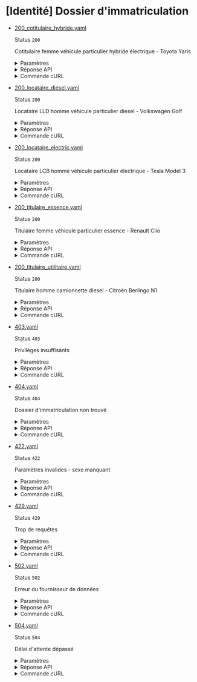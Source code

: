 # [Identité] Dossier d'immatriculation
* [200_cotitulaire_hybride.yaml](200_cotitulaire_hybride.yaml)

  Status `200`

  Cotitulaire femme véhicule particulier hybride électrique - Toyota Yaris

  <details><summary>Paramètres</summary>
  <p>

  ```json
  {
    "immatriculation": "IJ-789-KL",
    "nomNaissance": "LEFEBVRE",
    "prenoms[]": [
      "SOPHIE"
    ],
    "anneeDateNaissance": 1992,
    "moisDateNaissance": 7,
    "jourDateNaissance": 4,
    "sexeEtatCivil": "F",
    "codeCogInseeCommuneNaissance": "13055",
    "codeCogInseePaysNaissance": "99100"
  }
  ```

  </p>
  </details>

  <details><summary>Réponse API</summary>
  <p>

  ```json
  {
    "data": {
      "identite": {
        "nom": "LEFEBVRE",
        "prenom": "SOPHIE"
      },
      "adresse": {
        "complement_information": "Résidence Les Pins",
        "num_voie": "7",
        "type_voie": "PLACE",
        "libelle_voie": "DE LA LIBERATION",
        "code_postal_ville": "13001",
        "libelle_commune": "MARSEILLE",
        "lieu_dit": null,
        "etage_escalier_appartement": null,
        "extension": null
      },
      "statut_rattachement_vehicule": "cotitulaire",
      "extrait_immatriculation_vehicule": {
        "numero_immatriculation": "IJ-789-KL",
        "date_premiere_immatriculation": "2022-09-15",
        "statut_location": {
          "code": null,
          "label": null
        }
      },
      "extrait_caracteristiques_techniques_vehicule": {
        "marque": "TOYOTA",
        "type_variante_version": "ABCXY-Z4Y567",
        "denomination_commerciale": "YARIS",
        "masse_charge_maximale": 1550,
        "categorie_vehicule": {
          "code": "M1",
          "label": "Véhicule de transport de personnes comportant au maximum 8 places assises outre le siège du conducteur"
        },
        "genre_national": {
          "code": "VP",
          "label": "Véhicule Particulier"
        },
        "cylindree": 1500,
        "type_carburant": {
          "code": "HE",
          "label": "Hybride électrique"
        },
        "taux_co2": 85,
        "classe_environnementale": {
          "code": "Euro 6d-TEMP",
          "label": "Norme européenne d'émission Euro 6d-TEMP"
        }
      }
    },
    "links": {},
    "meta": {}
  }
  ```

  </p>
  </details>

  <details><summary>Commande cURL</summary>
  <p>

  ```bash
  curl -H "Authorization: Bearer $token" \
    -G -d 'recipient=13002526500013' -d 'immatriculation=IJ-789-KL' -d 'nomNaissance=LEFEBVRE' -d 'prenoms[][]=SOPHIE' -d 'anneeDateNaissance=1992' -d 'moisDateNaissance=7' -d 'jourDateNaissance=4' -d 'sexeEtatCivil=F' -d 'codeCogInseeCommuneNaissance=13055' -d 'codeCogInseePaysNaissance=99100' \
    --url "https://staging.particulier.api.gouv.fr/v3/ants/dossier_immatriculation/identite"
  ```

  </p>
  </details>
* [200_locataire_diesel.yaml](200_locataire_diesel.yaml)

  Status `200`

  Locataire LLD homme véhicule particulier diesel - Volkswagen Golf

  <details><summary>Paramètres</summary>
  <p>

  ```json
  {
    "immatriculation": "EF-456-GH",
    "nomNaissance": "BERNARD",
    "prenoms[]": [
      "JACQUES",
      "HENRI",
      "LOUIS"
    ],
    "anneeDateNaissance": 1978,
    "moisDateNaissance": 11,
    "jourDateNaissance": 28,
    "sexeEtatCivil": "M",
    "codeCogInseeCommuneNaissance": "69123",
    "codeCogInseePaysNaissance": "99100"
  }
  ```

  </p>
  </details>

  <details><summary>Réponse API</summary>
  <p>

  ```json
  {
    "data": {
      "identite": {
        "nom": "BERNARD",
        "prenom": "JACQUES"
      },
      "adresse": {
        "complement_information": null,
        "num_voie": "128",
        "type_voie": "BOULEVARD",
        "libelle_voie": "JEAN JAURES",
        "code_postal_ville": "69003",
        "libelle_commune": "LYON",
        "lieu_dit": null,
        "etage_escalier_appartement": null,
        "extension": null
      },
      "statut_rattachement_vehicule": "locataire",
      "extrait_immatriculation_vehicule": {
        "numero_immatriculation": "EF-456-GH",
        "date_premiere_immatriculation": "2023-02-10",
        "statut_location": {
          "code": "LLD",
          "label": "Location Longue Durée"
        }
      },
      "extrait_caracteristiques_techniques_vehicule": {
        "marque": "VOLKSWAGEN",
        "type_variante_version": "RSTUV-W3X456",
        "denomination_commerciale": "GOLF",
        "masse_charge_maximale": 1820,
        "categorie_vehicule": {
          "code": "M1",
          "label": "Véhicule de transport de personnes comportant au maximum 8 places assises outre le siège du conducteur"
        },
        "genre_national": {
          "code": "VP",
          "label": "Véhicule Particulier"
        },
        "cylindree": 2000,
        "type_carburant": {
          "code": "GO",
          "label": "Gazole"
        },
        "taux_co2": 125,
        "classe_environnementale": {
          "code": "Euro 6b",
          "label": "Norme européenne d'émission Euro 6b"
        }
      }
    },
    "links": {},
    "meta": {}
  }
  ```

  </p>
  </details>

  <details><summary>Commande cURL</summary>
  <p>

  ```bash
  curl -H "Authorization: Bearer $token" \
    -G -d 'recipient=13002526500013' -d 'immatriculation=EF-456-GH' -d 'nomNaissance=BERNARD' -d 'prenoms[][]=JACQUES' -d 'prenoms[][]=HENRI' -d 'prenoms[][]=LOUIS' -d 'anneeDateNaissance=1978' -d 'moisDateNaissance=11' -d 'jourDateNaissance=28' -d 'sexeEtatCivil=M' -d 'codeCogInseeCommuneNaissance=69123' -d 'codeCogInseePaysNaissance=99100' \
    --url "https://staging.particulier.api.gouv.fr/v3/ants/dossier_immatriculation/identite"
  ```

  </p>
  </details>
* [200_locataire_electric.yaml](200_locataire_electric.yaml)

  Status `200`

  Locataire LCB homme véhicule particulier électrique - Tesla Model 3

  <details><summary>Paramètres</summary>
  <p>

  ```json
  {
    "immatriculation": "MN-012-OP",
    "nomNaissance": "MOREAU",
    "prenoms[]": [
      "ANTOINE",
      "PAUL"
    ],
    "anneeDateNaissance": 1988,
    "moisDateNaissance": 12,
    "jourDateNaissance": 31,
    "sexeEtatCivil": "M",
    "codeCogInseeCommuneNaissance": "33063",
    "codeCogInseePaysNaissance": "99100"
  }
  ```

  </p>
  </details>

  <details><summary>Réponse API</summary>
  <p>

  ```json
  {
    "data": {
      "identite": {
        "nom": "MOREAU",
        "prenom": "ANTOINE"
      },
      "adresse": {
        "complement_information": "Bâtiment C",
        "num_voie": "23",
        "type_voie": "ALLEE",
        "libelle_voie": "DES MIMOSAS",
        "code_postal_ville": "33000",
        "libelle_commune": "BORDEAUX",
        "lieu_dit": null,
        "etage_escalier_appartement": null,
        "extension": null
      },
      "statut_rattachement_vehicule": "locataire",
      "extrait_immatriculation_vehicule": {
        "numero_immatriculation": "MN-012-OP",
        "date_premiere_immatriculation": "2024-01-05",
        "statut_location": {
          "code": "LCB",
          "label": "Location avec option d'achat"
        }
      },
      "extrait_caracteristiques_techniques_vehicule": {
        "marque": "TESLA",
        "type_variante_version": "DEFGH-I5J678",
        "denomination_commerciale": "MODEL 3",
        "masse_charge_maximale": 2165,
        "categorie_vehicule": {
          "code": "M1",
          "label": "Véhicule de transport de personnes comportant au maximum 8 places assises outre le siège du conducteur"
        },
        "genre_national": {
          "code": "VP",
          "label": "Véhicule Particulier"
        },
        "cylindree": 0,
        "type_carburant": {
          "code": "EL",
          "label": "Électrique"
        },
        "taux_co2": 0,
        "classe_environnementale": {
          "code": "Euro 6e",
          "label": "Norme européenne d'émission Euro 6e"
        }
      }
    },
    "links": {},
    "meta": {}
  }
  ```

  </p>
  </details>

  <details><summary>Commande cURL</summary>
  <p>

  ```bash
  curl -H "Authorization: Bearer $token" \
    -G -d 'recipient=13002526500013' -d 'immatriculation=MN-012-OP' -d 'nomNaissance=MOREAU' -d 'prenoms[][]=ANTOINE' -d 'prenoms[][]=PAUL' -d 'anneeDateNaissance=1988' -d 'moisDateNaissance=12' -d 'jourDateNaissance=31' -d 'sexeEtatCivil=M' -d 'codeCogInseeCommuneNaissance=33063' -d 'codeCogInseePaysNaissance=99100' \
    --url "https://staging.particulier.api.gouv.fr/v3/ants/dossier_immatriculation/identite"
  ```

  </p>
  </details>
* [200_titulaire_essence.yaml](200_titulaire_essence.yaml)

  Status `200`

  Titulaire femme véhicule particulier essence - Renault Clio

  <details><summary>Paramètres</summary>
  <p>

  ```json
  {
    "immatriculation": "AB-123-CD",
    "nomNaissance": "DUPONT",
    "prenoms[]": [
      "MARIE",
      "CLAIRE"
    ],
    "anneeDateNaissance": 1985,
    "moisDateNaissance": 3,
    "jourDateNaissance": 15,
    "sexeEtatCivil": "F",
    "codeCogInseeCommuneNaissance": "75056",
    "codeCogInseePaysNaissance": "99100"
  }
  ```

  </p>
  </details>

  <details><summary>Réponse API</summary>
  <p>

  ```json
  {
    "data": {
      "identite": {
        "nom": "DUPONT",
        "prenom": "MARIE"
      },
      "adresse": {
        "complement_information": "Appartement 3B",
        "num_voie": "42",
        "type_voie": "AVENUE",
        "libelle_voie": "DES CHAMPS ELYSEES",
        "code_postal_ville": "75008",
        "libelle_commune": "PARIS",
        "lieu_dit": null,
        "etage_escalier_appartement": null,
        "extension": null
      },
      "statut_rattachement_vehicule": "titulaire",
      "extrait_immatriculation_vehicule": {
        "numero_immatriculation": "AB-123-CD",
        "date_premiere_immatriculation": "2021-06-20",
        "statut_location": {
          "code": null,
          "label": null
        }
      },
      "extrait_caracteristiques_techniques_vehicule": {
        "marque": "RENAULT",
        "type_variante_version": "KLMNO-P2Q345",
        "denomination_commerciale": "CLIO",
        "masse_charge_maximale": 1650,
        "categorie_vehicule": {
          "code": "M1",
          "label": "Véhicule de transport de personnes comportant au maximum 8 places assises outre le siège du conducteur"
        },
        "genre_national": {
          "code": "VP",
          "label": "Véhicule Particulier"
        },
        "cylindree": 1200,
        "type_carburant": {
          "code": "ES",
          "label": "Essence"
        },
        "taux_co2": 110,
        "classe_environnementale": {
          "code": "Euro 6d",
          "label": "Norme européenne d'émission Euro 6d"
        }
      }
    },
    "links": {},
    "meta": {}
  }
  ```

  </p>
  </details>

  <details><summary>Commande cURL</summary>
  <p>

  ```bash
  curl -H "Authorization: Bearer $token" \
    -G -d 'recipient=13002526500013' -d 'immatriculation=AB-123-CD' -d 'nomNaissance=DUPONT' -d 'prenoms[][]=MARIE' -d 'prenoms[][]=CLAIRE' -d 'anneeDateNaissance=1985' -d 'moisDateNaissance=3' -d 'jourDateNaissance=15' -d 'sexeEtatCivil=F' -d 'codeCogInseeCommuneNaissance=75056' -d 'codeCogInseePaysNaissance=99100' \
    --url "https://staging.particulier.api.gouv.fr/v3/ants/dossier_immatriculation/identite"
  ```

  </p>
  </details>
* [200_titulaire_utilitaire.yaml](200_titulaire_utilitaire.yaml)

  Status `200`

  Titulaire homme camionnette diesel - Citroën Berlingo N1

  <details><summary>Paramètres</summary>
  <p>

  ```json
  {
    "immatriculation": "QR-345-ST",
    "nomNaissance": "GARCIA",
    "prenoms[]": [
      "CARLOS"
    ],
    "anneeDateNaissance": 1980,
    "moisDateNaissance": 2,
    "jourDateNaissance": 29,
    "sexeEtatCivil": "M",
    "codeCogInseeCommuneNaissance": "44109",
    "codeCogInseePaysNaissance": "99100"
  }
  ```

  </p>
  </details>

  <details><summary>Réponse API</summary>
  <p>

  ```json
  {
    "data": {
      "identite": {
        "nom": "GARCIA",
        "prenom": "CARLOS"
      },
      "adresse": {
        "complement_information": null,
        "num_voie": "156",
        "type_voie": "ROUTE",
        "libelle_voie": "DE VANNES",
        "code_postal_ville": "44000",
        "libelle_commune": "NANTES",
        "lieu_dit": null,
        "etage_escalier_appartement": null,
        "extension": null
      },
      "statut_rattachement_vehicule": "titulaire",
      "extrait_immatriculation_vehicule": {
        "numero_immatriculation": "QR-345-ST",
        "date_premiere_immatriculation": "2020-03-18",
        "statut_location": {
          "code": null,
          "label": null
        }
      },
      "extrait_caracteristiques_techniques_vehicule": {
        "marque": "CITROEN",
        "type_variante_version": "GHIJK-L6M789",
        "denomination_commerciale": "BERLINGO",
        "masse_charge_maximale": 2500,
        "categorie_vehicule": {
          "code": "N1",
          "label": "Véhicule de transport de marchandises d'une masse maximale ne dépassant pas 3,5 tonnes"
        },
        "genre_national": {
          "code": "CTTE",
          "label": "Camionnette"
        },
        "cylindree": 1600,
        "type_carburant": {
          "code": "GO",
          "label": "Gazole"
        },
        "taux_co2": 140,
        "classe_environnementale": {
          "code": "Euro 6",
          "label": "Norme européenne d'émission Euro 6"
        }
      }
    },
    "links": {},
    "meta": {}
  }
  ```

  </p>
  </details>

  <details><summary>Commande cURL</summary>
  <p>

  ```bash
  curl -H "Authorization: Bearer $token" \
    -G -d 'recipient=13002526500013' -d 'immatriculation=QR-345-ST' -d 'nomNaissance=GARCIA' -d 'prenoms[][]=CARLOS' -d 'anneeDateNaissance=1980' -d 'moisDateNaissance=2' -d 'jourDateNaissance=29' -d 'sexeEtatCivil=M' -d 'codeCogInseeCommuneNaissance=44109' -d 'codeCogInseePaysNaissance=99100' \
    --url "https://staging.particulier.api.gouv.fr/v3/ants/dossier_immatriculation/identite"
  ```

  </p>
  </details>
* [403.yaml](403.yaml)

  Status `403`

  Privilèges insuffisants

  <details><summary>Paramètres</summary>
  <p>

  ```json
  {
    "immatriculation": "ER-403-OR",
    "nomNaissance": "INTERDIT",
    "prenoms[]": [
      "ACCES"
    ],
    "anneeDateNaissance": 1985,
    "moisDateNaissance": 6,
    "jourDateNaissance": 15,
    "sexeEtatCivil": "M",
    "codeCogInseeCommuneNaissance": "75056",
    "codeCogInseePaysNaissance": "99100"
  }
  ```

  </p>
  </details>

  <details><summary>Réponse API</summary>
  <p>

  ```json
  {
    "errors": [
      {
        "code": "00100",
        "title": "Privilèges insuffisants",
        "detail": "Votre token est valide mais vos privilèges sont insuffisants. Listez vos privilèges sur /api/introspect",
        "source": {
          "parameter": "token"
        },
        "meta": {}
      }
    ]
  }
  ```

  </p>
  </details>

  <details><summary>Commande cURL</summary>
  <p>

  ```bash
  curl -H "Authorization: Bearer $token" \
    -G -d 'recipient=13002526500013' -d 'immatriculation=ER-403-OR' -d 'nomNaissance=INTERDIT' -d 'prenoms[][]=ACCES' -d 'anneeDateNaissance=1985' -d 'moisDateNaissance=6' -d 'jourDateNaissance=15' -d 'sexeEtatCivil=M' -d 'codeCogInseeCommuneNaissance=75056' -d 'codeCogInseePaysNaissance=99100' \
    --url "https://staging.particulier.api.gouv.fr/v3/ants/dossier_immatriculation/identite"
  ```

  </p>
  </details>
* [404.yaml](404.yaml)

  Status `404`

  Dossier d'immatriculation non trouvé

  <details><summary>Paramètres</summary>
  <p>

  ```json
  {
    "immatriculation": "XX-404-XX",
    "nomNaissance": "INTROUVABLE",
    "prenoms[]": [
      "DOSSIER"
    ],
    "anneeDateNaissance": 1990,
    "moisDateNaissance": 12,
    "jourDateNaissance": 25,
    "sexeEtatCivil": "M",
    "codeCogInseeCommuneNaissance": "08480",
    "codeCogInseePaysNaissance": "99100"
  }
  ```

  </p>
  </details>

  <details><summary>Réponse API</summary>
  <p>

  ```json
  {
    "errors": [
      {
        "code": "42003",
        "title": "Entité non trouvée",
        "detail": "Le ou les paramètre(s) d'entrée n'existent pas, ne sont pas connus, ou ne comportent aucune information pour cet appel. Veuillez vérifier que votre recherche est couverte par le périmètre de l'API.",
        "source": null,
        "meta": {
          "provider": "ANTS"
        }
      }
    ]
  }
  ```

  </p>
  </details>

  <details><summary>Commande cURL</summary>
  <p>

  ```bash
  curl -H "Authorization: Bearer $token" \
    -G -d 'recipient=13002526500013' -d 'immatriculation=XX-404-XX' -d 'nomNaissance=INTROUVABLE' -d 'prenoms[][]=DOSSIER' -d 'anneeDateNaissance=1990' -d 'moisDateNaissance=12' -d 'jourDateNaissance=25' -d 'sexeEtatCivil=M' -d 'codeCogInseeCommuneNaissance=08480' -d 'codeCogInseePaysNaissance=99100' \
    --url "https://staging.particulier.api.gouv.fr/v3/ants/dossier_immatriculation/identite"
  ```

  </p>
  </details>
* [422.yaml](422.yaml)

  Status `422`

  Paramètres invalides - sexe manquant

  <details><summary>Paramètres</summary>
  <p>

  ```json
  {
    "immatriculation": "ER-422-RR",
    "nomNaissance": "INVALIDE",
    "prenoms[]": [
      "PARAMETRE"
    ],
    "anneeDateNaissance": 1988,
    "moisDateNaissance": 8,
    "jourDateNaissance": 30,
    "codeCogInseeCommuneNaissance": "69123",
    "codeCogInseePaysNaissance": "99100"
  }
  ```

  </p>
  </details>

  <details><summary>Réponse API</summary>
  <p>

  ```json
  {
    "errors": [
      {
        "code": "00427",
        "title": "Entité non traitable",
        "detail": "Le sexe de l'état civil est manquant",
        "source": null,
        "meta": {}
      }
    ]
  }
  ```

  </p>
  </details>

  <details><summary>Commande cURL</summary>
  <p>

  ```bash
  curl -H "Authorization: Bearer $token" \
    -G -d 'recipient=13002526500013' -d 'immatriculation=ER-422-RR' -d 'nomNaissance=INVALIDE' -d 'prenoms[][]=PARAMETRE' -d 'anneeDateNaissance=1988' -d 'moisDateNaissance=8' -d 'jourDateNaissance=30' -d 'codeCogInseeCommuneNaissance=69123' -d 'codeCogInseePaysNaissance=99100' \
    --url "https://staging.particulier.api.gouv.fr/v3/ants/dossier_immatriculation/identite"
  ```

  </p>
  </details>
* [429.yaml](429.yaml)

  Status `429`

  Trop de requêtes

  <details><summary>Paramètres</summary>
  <p>

  ```json
  {
    "immatriculation": "LM-429-IT",
    "nomNaissance": "TROPDE",
    "prenoms[]": [
      "REQUETES"
    ],
    "anneeDateNaissance": 1995,
    "moisDateNaissance": 2,
    "jourDateNaissance": 14,
    "sexeEtatCivil": "F",
    "codeCogInseeCommuneNaissance": "33063",
    "codeCogInseePaysNaissance": "99100"
  }
  ```

  </p>
  </details>

  <details><summary>Réponse API</summary>
  <p>

  ```json
  {
    "errors": [
      {
        "code": "00429",
        "title": "Trop de requêtes",
        "detail": "Vous avez effectué trop de requêtes",
        "source": null,
        "meta": {}
      }
    ]
  }
  ```

  </p>
  </details>

  <details><summary>Commande cURL</summary>
  <p>

  ```bash
  curl -H "Authorization: Bearer $token" \
    -G -d 'recipient=13002526500013' -d 'immatriculation=LM-429-IT' -d 'nomNaissance=TROPDE' -d 'prenoms[][]=REQUETES' -d 'anneeDateNaissance=1995' -d 'moisDateNaissance=2' -d 'jourDateNaissance=14' -d 'sexeEtatCivil=F' -d 'codeCogInseeCommuneNaissance=33063' -d 'codeCogInseePaysNaissance=99100' \
    --url "https://staging.particulier.api.gouv.fr/v3/ants/dossier_immatriculation/identite"
  ```

  </p>
  </details>
* [502.yaml](502.yaml)

  Status `502`

  Erreur du fournisseur de données

  <details><summary>Paramètres</summary>
  <p>

  ```json
  {
    "immatriculation": "ER-502-RR",
    "nomNaissance": "ERREUR",
    "prenoms[]": [
      "SERVEUR"
    ],
    "anneeDateNaissance": 1982,
    "moisDateNaissance": 5,
    "jourDateNaissance": 20,
    "sexeEtatCivil": "M",
    "codeCogInseeCommuneNaissance": "13055",
    "codeCogInseePaysNaissance": "99100"
  }
  ```

  </p>
  </details>

  <details><summary>Réponse API</summary>
  <p>

  ```json
  {
    "errors": [
      {
        "code": "42999",
        "title": "Erreur inconnue du fournisseur de données",
        "detail": "La réponse retournée par le fournisseur de données est invalide et inconnue de notre service. L'équipe technique a été notifiée de cette erreur pour investigation.",
        "source": null,
        "meta": {
          "provider": "ANTS"
        }
      }
    ]
  }
  ```

  </p>
  </details>

  <details><summary>Commande cURL</summary>
  <p>

  ```bash
  curl -H "Authorization: Bearer $token" \
    -G -d 'recipient=13002526500013' -d 'immatriculation=ER-502-RR' -d 'nomNaissance=ERREUR' -d 'prenoms[][]=SERVEUR' -d 'anneeDateNaissance=1982' -d 'moisDateNaissance=5' -d 'jourDateNaissance=20' -d 'sexeEtatCivil=M' -d 'codeCogInseeCommuneNaissance=13055' -d 'codeCogInseePaysNaissance=99100' \
    --url "https://staging.particulier.api.gouv.fr/v3/ants/dossier_immatriculation/identite"
  ```

  </p>
  </details>
* [504.yaml](504.yaml)

  Status `504`

  Délai d'attente dépassé

  <details><summary>Paramètres</summary>
  <p>

  ```json
  {
    "immatriculation": "TM-504-OUT",
    "nomNaissance": "TIMEOUT",
    "prenoms[]": [
      "DELAI",
      "DEPASSE"
    ],
    "anneeDateNaissance": 1987,
    "moisDateNaissance": 11,
    "jourDateNaissance": 3,
    "sexeEtatCivil": "F",
    "codeCogInseeCommuneNaissance": "59350",
    "codeCogInseePaysNaissance": "99100"
  }
  ```

  </p>
  </details>

  <details><summary>Réponse API</summary>
  <p>

  ```json
  {
    "errors": [
      {
        "code": "42002",
        "title": "Intermédiaire hors-délai",
        "detail": "Temps d'attente d'une réponse du fournisseur de données écoulé.",
        "source": null,
        "meta": {
          "provider": "ANTS"
        }
      }
    ]
  }
  ```

  </p>
  </details>

  <details><summary>Commande cURL</summary>
  <p>

  ```bash
  curl -H "Authorization: Bearer $token" \
    -G -d 'recipient=13002526500013' -d 'immatriculation=TM-504-OUT' -d 'nomNaissance=TIMEOUT' -d 'prenoms[][]=DELAI' -d 'prenoms[][]=DEPASSE' -d 'anneeDateNaissance=1987' -d 'moisDateNaissance=11' -d 'jourDateNaissance=3' -d 'sexeEtatCivil=F' -d 'codeCogInseeCommuneNaissance=59350' -d 'codeCogInseePaysNaissance=99100' \
    --url "https://staging.particulier.api.gouv.fr/v3/ants/dossier_immatriculation/identite"
  ```

  </p>
  </details>
